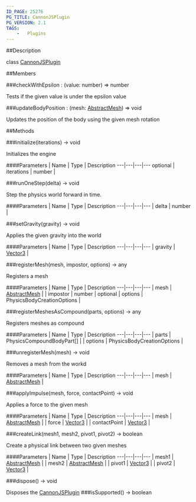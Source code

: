 ```yaml
---
ID_PAGE: 25276
PG_TITLE: CannonJSPlugin
PG_VERSION: 2.1
TAGS:
    -   Plugins
---
```

##Description

class [CannonJSPlugin](/classes/2.2-alpha/CannonJSPlugin)



##Members

###checkWithEpsilon : (value: number) =&gt; number

Tests if the given value is under the epsilon value

###updateBodyPosition : (mesh: [AbstractMesh](/classes/2.2-alpha/AbstractMesh)) =&gt; void

Updates the position of the body using the given mesh rotation

##Methods

###initialize(iterations) &rarr; void

Initializes the engine

####Parameters
 | Name | Type | Description
---|---|---|---
optional | iterations | number | 

###runOneStep(delta) &rarr; void

Step the physics world forward in time.

####Parameters
 | Name | Type | Description
---|---|---|---
 | delta | number | 

###setGravity(gravity) &rarr; void

Applies the given gravity into the world

####Parameters
 | Name | Type | Description
---|---|---|---
 | gravity | [Vector3](/classes/2.2-alpha/Vector3) | 

###registerMesh(mesh, impostor, options) &rarr; any

Registers a mesh

####Parameters
 | Name | Type | Description
---|---|---|---
 | mesh | [AbstractMesh](/classes/2.2-alpha/AbstractMesh) | 
 | impostor | number | 
optional | options | PhysicsBodyCreationOptions | 

###registerMeshesAsCompound(parts, options) &rarr; any

Registers meshes as compound

####Parameters
 | Name | Type | Description
---|---|---|---
 | parts | PhysicsCompoundBodyPart[] | 
 | options | PhysicsBodyCreationOptions | 

###unregisterMesh(mesh) &rarr; void

Removes a mesh from the workd

####Parameters
 | Name | Type | Description
---|---|---|---
 | mesh | [AbstractMesh](/classes/2.2-alpha/AbstractMesh) | 

###applyImpulse(mesh, force, contactPoint) &rarr; void

Applies a force to the given mesh

####Parameters
 | Name | Type | Description
---|---|---|---
 | mesh | [AbstractMesh](/classes/2.2-alpha/AbstractMesh) | 
 | force | [Vector3](/classes/2.2-alpha/Vector3) | 
 | contactPoint | [Vector3](/classes/2.2-alpha/Vector3) | 

###createLink(mesh1, mesh2, pivot1, pivot2) &rarr; boolean

Create a physical link between two given meshes

####Parameters
 | Name | Type | Description
---|---|---|---
 | mesh1 | [AbstractMesh](/classes/2.2-alpha/AbstractMesh) | 
 | mesh2 | [AbstractMesh](/classes/2.2-alpha/AbstractMesh) | 
 | pivot1 | [Vector3](/classes/2.2-alpha/Vector3) | 
 | pivot2 | [Vector3](/classes/2.2-alpha/Vector3) | 

###dispose() &rarr; void

Disposes the [CannonJSPlugin](/classes/2.2-alpha/CannonJSPlugin)
###isSupported() &rarr; boolean


